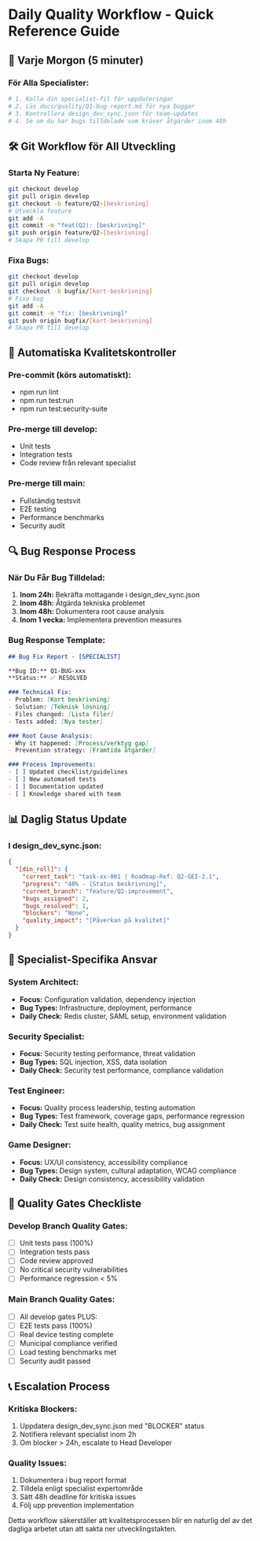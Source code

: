 # Daily Quality Workflow - Quick Reference Guide

## 🌅 Varje Morgon (5 minuter)

### För Alla Specialister:
```bash
# 1. Kolla din specialist-fil för uppdateringar
# 2. Läs docs/quality/Q1-bug-report.md för nya buggar
# 3. Kontrollera design_dev_sync.json för team-updates
# 4. Se om du har bugs tilldelade som kräver åtgärder inom 48h
```

## 🛠️ Git Workflow för All Utveckling

### Starta Ny Feature:
```bash
git checkout develop
git pull origin develop
git checkout -b feature/Q2-[beskrivning]
# Utveckla feature
git add -A
git commit -m "feat(Q2): [beskrivning]"
git push origin feature/Q2-[beskrivning]
# Skapa PR till develop
```

### Fixa Bugs:
```bash
git checkout develop
git pull origin develop
git checkout -b bugfix/[kort-beskrivning]
# Fixa bug
git add -A  
git commit -m "fix: [beskrivning]"
git push origin bugfix/[kort-beskrivning]
# Skapa PR till develop
```

## 🧪 Automatiska Kvalitetskontroller

### Pre-commit (körs automatiskt):
- npm run lint
- npm run test:run  
- npm run test:security-suite

### Pre-merge till develop:
- Unit tests
- Integration tests
- Code review från relevant specialist

### Pre-merge till main:
- Fullständig testsvit
- E2E testing
- Performance benchmarks
- Security audit

## 🔍 Bug Response Process

### När Du Får Bug Tilldelad:
1. **Inom 24h:** Bekräfta mottagande i design_dev_sync.json
2. **Inom 48h:** Åtgärda tekniska problemet
3. **Inom 48h:** Dokumentera root cause analysis
4. **Inom 1 vecka:** Implementera prevention measures

### Bug Response Template:
```markdown
## Bug Fix Report - [SPECIALIST]

**Bug ID:** Q1-BUG-xxx
**Status:** ✅ RESOLVED

### Technical Fix:
- Problem: [Kort beskrivning]
- Solution: [Teknisk lösning]
- Files changed: [Lista filer]
- Tests added: [Nya tester]

### Root Cause Analysis:
- Why it happened: [Process/verktyg gap]
- Prevention strategy: [Framtida åtgärder]

### Process Improvements:
- [ ] Updated checklist/guidelines
- [ ] New automated tests
- [ ] Documentation updated
- [ ] Knowledge shared with team
```

## 📊 Daglig Status Update

### I design_dev_sync.json:
```json
{
  "[din_roll]": {
    "current_task": "task-xx-001 | Roadmap-Ref: Q2-GEI-2.1",
    "progress": "40% - [Status beskrivning]",
    "current_branch": "feature/Q2-improvement",
    "bugs_assigned": 2,
    "bugs_resolved": 1,
    "blockers": "None",
    "quality_impact": "[Påverkan på kvalitet]"
  }
}
```

## 🎯 Specialist-Specifika Ansvar

### System Architect:
- **Focus:** Configuration validation, dependency injection
- **Bug Types:** Infrastructure, deployment, performance
- **Daily Check:** Redis cluster, SAML setup, environment validation

### Security Specialist:  
- **Focus:** Security testing performance, threat validation
- **Bug Types:** SQL injection, XSS, data isolation
- **Daily Check:** Security test performance, compliance validation

### Test Engineer:
- **Focus:** Quality process leadership, testing automation
- **Bug Types:** Test framework, coverage gaps, performance regression
- **Daily Check:** Test suite health, quality metrics, bug assignment

### Game Designer:
- **Focus:** UX/UI consistency, accessibility compliance
- **Bug Types:** Design system, cultural adaptation, WCAG compliance
- **Daily Check:** Design consistency, accessibility validation

## 🚀 Quality Gates Checkliste

### Develop Branch Quality Gates:
- [ ] Unit tests pass (100%)
- [ ] Integration tests pass
- [ ] Code review approved
- [ ] No critical security vulnerabilities
- [ ] Performance regression < 5%

### Main Branch Quality Gates:
- [ ] All develop gates PLUS:
- [ ] E2E tests pass (100%)
- [ ] Real device testing complete
- [ ] Municipal compliance verified
- [ ] Load testing benchmarks met
- [ ] Security audit passed

## 📞 Escalation Process

### Kritiska Blockers:
1. Uppdatera design_dev_sync.json med "BLOCKER" status
2. Notifiera relevant specialist inom 2h
3. Om blocker > 24h, escalate to Head Developer

### Quality Issues:
1. Dokumentera i bug report format
2. Tilldela enligt specialist expertområde
3. Sätt 48h deadline för kritiska issues
4. Följ upp prevention implementation

Detta workflow säkerställer att kvalitetsprocessen blir en naturlig del av det dagliga arbetet utan att sakta ner utvecklingstakten.